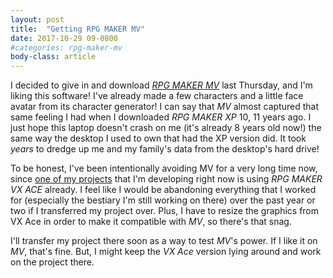```yaml
---
layout: post
title:  "Getting RPG MAKER MV"
date: 2017-10-29 09-0800
#categories: rpg-maker-mv
body-class: article
---
```

I decided to give in and download [*RPG MAKER MV*][rpgmv] last Thursday, and I'm liking this software! I've already made a few characters and a little face avatar from its character generator! I can say that *MV* almost captured that same feeling I had when I downloaded *RPG MAKER XP* 10, 11 years ago. I just hope this laptop doesn't crash on me (it's already 8 years old now!) the same way the desktop I used to own that had the XP version did. It took *years* to dredge up me and my family's data from the desktop's hard drive!

To be honest, I've been intentionally avoiding MV for a very long time now, since [one of my projects][ar-prinz] that I'm developing right now is using *RPG MAKER VX ACE* already. I feel like I would be abandoning everything that I worked for (especially the bestiary I'm still working on there) over the past year or two if I transferred my project over. Plus, I have to resize the graphics from VX Ace in order to make it compatible with *MV*, so there's that snag.

I'll transfer my project there soon as a way to test *MV*'s power. If I like it on *MV*, that's fine. But, I might keep the *VX Ace* version lying around and work on the project there.

[ar-prinz]:   https://github.com/boaromayo/ar-prinz
[rpgmv]:      http://www.rpgmakerweb.com/products/programs/rpg-maker-mv
